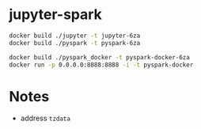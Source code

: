 # jupyter-spark


```bash 
docker build ./jupyter -t jupyter-6za
docker build ./pyspark -t pyspark-6za

docker build ./pyspark_docker -t pyspark-docker-6za
docker run -p 0.0.0.0:8888:8888 -i -t pyspark-docker 
```

# Notes
- address `tzdata`